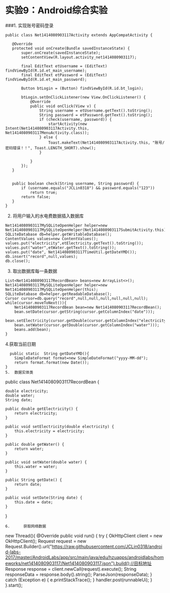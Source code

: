# 实验9：Android综合实验

###1. 实现账号密码登录

 ```  
public class Net1414080903117Activity extends AppCompatActivity {

    @Override
    protected void onCreate(Bundle savedInstanceState) {
        super.onCreate(savedInstanceState);
        setContentView(R.layout.activity_net1414080903117);

        final EditText etUsername = (EditText) findViewById(R.id.et_main_username);
        final EditText etPassword = (EditText) findViewById(R.id.et_main_password);

        Button btLogin = (Button) findViewById(R.id.bt_login);

        btLogin.setOnClickListener(new View.OnClickListener() {
            @Override
            public void onClick(View v) {
                String username = etUsername.getText().toString();
                String password = etPassword.getText().toString();
                if (check(username, password)) {
                    startActivity(new Intent(Net1414080903117Activity.this, Net1414080903117MenuActivity.class));
                } else {
                    Toast.makeText(Net1414080903117Activity.this, "账号/密码错误！！", Toast.LENGTH_SHORT).show();
                }

            }
        });
    }


    public boolean check(String username, String password) {
        if (username.equals("JCLin0318") && password.equals("123"))
            return true;
        return false;
    }
}

```  

2. 将用户输入的水电费数据插入数据库
```  
Net1414080903117MySQLiteOpenHelper helper=new 
Net1414080903117MySQLiteOpenHelper(Net1414080903117SubmitActivity.this);
SQLiteDatabase db=helper.getWritableDatabase();
ContentValues values=new ContentValues();
values.put("electricity",etElectricity.getText().toString());
values.put("water",etWater.getText().toString());
values.put("date", Net1414080903117TimeUtil.getDateYMD());
db.insert("record",null,values);
db.close();

```  
3. 取出数据库每一条数据
```  
List<Net1414080903117RecordBean> beans=new ArrayList<>();
Net1414080903117MySQLiteOpenHelper helper=new Net1414080903117MySQLiteOpenHelper(this);
SQLiteDatabase db=helper.getReadableDatabase();
Cursor cursor=db.query("record",null,null,null,null,null,null);
while(cursor.moveToNext()){
    Net1414080903117RecordBean bean=new Net1414080903117RecordBean();
    bean.setDate(cursor.getString(cursor.getColumnIndex("date")));
    bean.setElectricity(cursor.getDouble(cursor.getColumnIndex("electricity")));
    bean.setWater(cursor.getDouble(cursor.getColumnIndex("water")));
    beans.add(bean);
}

```  
4.获取当前日期
```  
  public static  String getDateYMD(){
    SimpleDateFormat format=new SimpleDateFormat("yyyy-MM-dd");
    return format.format(new Date());
}
5.	数据实体类
```
public class Net1414080903117RecordBean {

    double electricity;
    double water;
    String date;

    public double getElectricity() {
        return electricity;
    }

    public void setElectricity(double electricity) {
        this.electricity = electricity;
    }

    public double getWater() {
        return water;
    }

    public void setWater(double water) {
        this.water = water;
    }

    public String getDate() {
        return date;
    }

    public void setDate(String date) {
        this.date = date;
    }
}
```
6.		获取网络数据
```
new Thread(){
    @Override
    public void run() {
        try {
            OkHttpClient client = new OkHttpClient();
            Request request = new Request.Builder().url("https://raw.githubusercontent.com/JCLin0318/android-labs-2017/master/AndroidLabs/app/src/main/java/edu/hzuapps/androidlabs/homeworks/net1414080903117/Net1414080903117.json").build();//目标地址
            Response response = client.newCall(request).execute();
            String responseData = response.body().string();
            ParseJson(responseData);
        } catch (Exception e) {
            e.printStackTrace();
        }
        handler.post(runnableUi);
    }
}.start();
